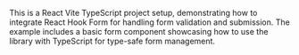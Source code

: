 This is a React Vite TypeScript project setup, demonstrating how to integrate React Hook Form for handling form validation and submission. The example includes a basic form component showcasing how to use the library with TypeScript for type-safe form management.
